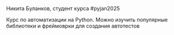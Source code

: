 Никита Буланков, студент курса #pyjan2025

Курс по автоматизации на Python. Можно изучить популярные библиотеки и фреймоврки для создания автотестов

